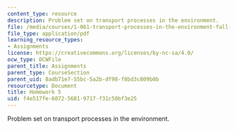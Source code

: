 ```yaml
---
content_type: resource
description: Problem set on transport processes in the environment.
file: /media/courses/1-061-transport-processes-in-the-environment-fall-2008/f4e517fe607256819717f31c50bf3e25_f02homework5.pdf
file_type: application/pdf
learning_resource_types:
- Assignments
license: https://creativecommons.org/licenses/by-nc-sa/4.0/
ocw_type: OCWFile
parent_title: Assignments
parent_type: CourseSection
parent_uid: 8adb71e7-55bc-5a2b-df98-f8bd3c809b0b
resourcetype: Document
title: Homework 5
uid: f4e517fe-6072-5681-9717-f31c50bf3e25
---
```

Problem set on transport processes in the environment.